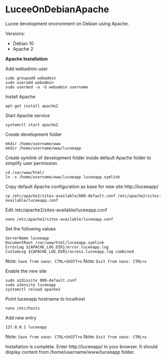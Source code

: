 # LuceeOnDebianApache
Lucee development environment on Debian using Apache.

Versions:
- Debian 10
- Apache 2

**Apache Installation**

Add webadmin user
```
sudo groupadd webadmin
sudo useradd webadmin
sudo usermod -a -G webadmin username
```

Install Apache
```
apt-get install apache2
```

Start Apache service
```
systemctl start apache2
```

Create development folder
```
mkdir /home/username/www
mkdir /home/username/www/luceeapp
```

Create symlink of development folder inside default Apache folder to simplify user permission.
```
cd /var/www/html/
ln -s /home/username/www/luceeapp luceeapp.symlink
```

Copy default Apache configuration as base for new site http://luceeapp/
```
cp /etc/apache2/sites-available/000-default.conf /etc/apache2/sites-available/luceeapp.conf
```

Edit /etc/apache2/sites-available/luceeapp.conf
```
nano /etc/apache2/sites-available/luceeapp.conf
```

Set the following values
```
ServerName luceeapp
DocumentRoot /var/www/html/luceeapp.symlink
ErrorLog ${APACHE_LOG_DIR}/error.luceeapp.log
CustomLog ${APACHE_LOG_DIR}/access.luceeapp.log combined
```
Note: `Save from nano: CTRL+SHIFT+o`
Note: `Exit from nano: CTRL+x`

Enable the new site
```
sudo a2dissite 000-default.conf
sudo a2ensite luceeapp
systemctl reload apache2
```

Point luceeapp hostname to localhost
```
nano /etc/hosts
```
Add new entry
```
127.0.0.1 luceeapp
```
Note: `Save from nano: CTRL+SHIFT+o`
Note: `Exit from nano: CTRL+x`

Installation is complete. Enter http://luceeapp/ in your browser. It should display content from /home/username/www/luceeapp folder.
